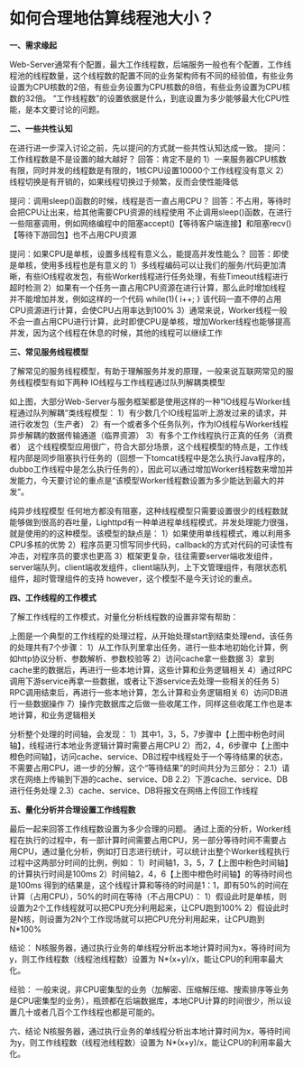 # 如何合理地估算线程池大小？

**一、需求缘起**

Web-Server通常有个配置，最大工作线程数，后端服务一般也有个配置，工作线程池的线程数量，这个线程数的配置不同的业务架构师有不同的经验值，有些业务设置为CPU核数的2倍，有些业务设置为CPU核数的8倍，有些业务设置为CPU核数的32倍。
“工作线程数”的设置依据是什么，到底设置为多少能够最大化CPU性能，是本文要讨论的问题。
 
**二、一些共性认知**

在进行进一步深入讨论之前，先以提问的方式就一些共性认知达成一致。
提问：工作线程数是不是设置的越大越好？
回答：肯定不是的
1）一来服务器CPU核数有限，同时并发的线程数是有限的，1核CPU设置10000个工作线程没有意义
2）线程切换是有开销的，如果线程切换过于频繁，反而会使性能降低
 
提问：调用sleep()函数的时候，线程是否一直占用CPU？
回答：不占用，等待时会把CPU让出来，给其他需要CPU资源的线程使用
不止调用sleep()函数，在进行一些阻塞调用，例如网络编程中的阻塞accept()【等待客户端连接】和阻塞recv()【等待下游回包】也不占用CPU资源
 
提问：如果CPU是单核，设置多线程有意义么，能提高并发性能么？
回答：即使是单核，使用多线程也是有意义的
1）多线程编码可以让我们的服务/代码更加清晰，有些IO线程收发包，有些Worker线程进行任务处理，有些Timeout线程进行超时检测
2）如果有一个任务一直占用CPU资源在进行计算，那么此时增加线程并不能增加并发，例如这样的一个代码
 while(1){ i++; }
该代码一直不停的占用CPU资源进行计算，会使CPU占用率达到100%
3）通常来说，Worker线程一般不会一直占用CPU进行计算，此时即使CPU是单核，增加Worker线程也能够提高并发，因为这个线程在休息的时候，其他的线程可以继续工作
 
**三、常见服务线程模型**

了解常见的服务线程模型，有助于理解服务并发的原理，一般来说互联网常见的服务线程模型有如下两种
IO线程与工作线程通过队列解耦类模型

如上图，大部分Web-Server与服务框架都是使用这样的一种“IO线程与Worker线程通过队列解耦”类线程模型：
1）有少数几个IO线程监听上游发过来的请求，并进行收发包（生产者）
2）有一个或者多个任务队列，作为IO线程与Worker线程异步解耦的数据传输通道（临界资源）
3）有多个工作线程执行正真的任务（消费者）
这个线程模型应用很广，符合大部分场景，这个线程模型的特点是，工作线程内部是同步阻塞执行任务的（回想一下tomcat线程中是怎么执行Java程序的，dubbo工作线程中是怎么执行任务的），因此可以通过增加Worker线程数来增加并发能力，今天要讨论的重点是“该模型Worker线程数设置为多少能达到最大的并发”。
 
纯异步线程模型
任何地方都没有阻塞，这种线程模型只需要设置很少的线程数就能够做到很高的吞吐量，Lighttpd有一种单进程单线程模式，并发处理能力很强，就是使用的的这种模型。该模型的缺点是：
1）如果使用单线程模式，难以利用多CPU多核的优势
2）程序员更习惯写同步代码，callback的方式对代码的可读性有冲击，对程序员的要求也更高
3）框架更复杂，往往需要server端收发组件，server端队列，client端收发组件，client端队列，上下文管理组件，有限状态机组件，超时管理组件的支持
however，这个模型不是今天讨论的重点。
 
**四、工作线程的工作模式**

了解工作线程的工作模式，对量化分析线程数的设置非常有帮助：

上图是一个典型的工作线程的处理过程，从开始处理start到结束处理end，该任务的处理共有7个步骤：
1）从工作队列里拿出任务，进行一些本地初始化计算，例如http协议分析、参数解析、参数校验等
2）访问cache拿一些数据
3）拿到cache里的数据后，再进行一些本地计算，这些计算和业务逻辑相关
4）通过RPC调用下游service再拿一些数据，或者让下游service去处理一些相关的任务
5）RPC调用结束后，再进行一些本地计算，怎么计算和业务逻辑相关
6）访问DB进行一些数据操作
7）操作完数据库之后做一些收尾工作，同样这些收尾工作也是本地计算，和业务逻辑相关
 
分析整个处理的时间轴，会发现：
1）其中1，3，5，7步骤中【上图中粉色时间轴】，线程进行本地业务逻辑计算时需要占用CPU
2）而2，4，6步骤中【上图中橙色时间轴】，访问cache、service、DB过程中线程处于一个等待结果的状态，不需要占用CPU，进一步的分解，这个“等待结果”的时间共分为三部分：
2.1）请求在网络上传输到下游的cache、service、DB
2.2）下游cache、service、DB进行任务处理
2.3）cache、service、DB将报文在网络上传回工作线程
 
**五、量化分析并合理设置工作线程数**

最后一起来回答工作线程数设置为多少合理的问题。
通过上面的分析，Worker线程在执行的过程中，有一部计算时间需要占用CPU，另一部分等待时间不需要占用CPU，通过量化分析，例如打日志进行统计，可以统计出整个Worker线程执行过程中这两部分时间的比例，例如：
1）时间轴1，3，5，7【上图中粉色时间轴】的计算执行时间是100ms
2）时间轴2，4，6【上图中橙色时间轴】的等待时间也是100ms
得到的结果是，这个线程计算和等待的时间是1：1，即有50%的时间在计算（占用CPU），50%的时间在等待（不占用CPU）：
1）假设此时是单核，则设置为2个工作线程就可以把CPU充分利用起来，让CPU跑到100%
2）假设此时是N核，则设置为2N个工作现场就可以把CPU充分利用起来，让CPU跑到N*100%
 
结论：
N核服务器，通过执行业务的单线程分析出本地计算时间为x，等待时间为y，则工作线程数（线程池线程数）设置为 N*(x+y)/x，能让CPU的利用率最大化。
 
经验：
一般来说，非CPU密集型的业务（加解密、压缩解压缩、搜索排序等业务是CPU密集型的业务），瓶颈都在后端数据库，本地CPU计算的时间很少，所以设置几十或者几百个工作线程也都是可能的。
 
六、结论
N核服务器，通过执行业务的单线程分析出本地计算时间为x，等待时间为y，则工作线程数（线程池线程数）设置为 N*(x+y)/x，能让CPU的利用率最大化。